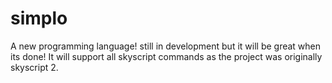 # simplo
A new programming language! still in development but it will be great when its done! It will support all skyscript commands as the project was originally skyscript 2.
